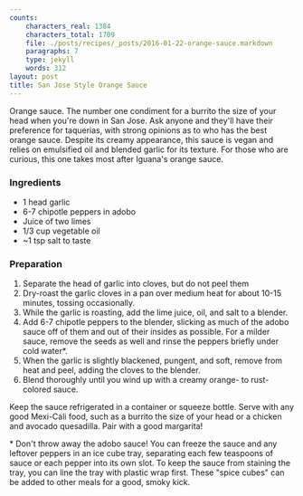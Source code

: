 ```yaml
---
counts:
    characters_real: 1384
    characters_total: 1709
    file: ./posts/recipes/_posts/2016-01-22-orange-sauce.markdown
    paragraphs: 7
    type: jekyll
    words: 312
layout: post
title: San Jose Style Orange Sauce
---
```


Orange sauce.  The number one condiment for a burrito the size of your head when you're down in San Jose.  Ask anyone and they'll have their preference for taquerias, with strong opinions as to who has the best orange sauce.  Despite its creamy appearance, this sauce is vegan and relies on emulsified oil and blended garlic for its texture.  For those who are curious, this one takes most after Iguana's orange sauce.

### Ingredients

* 1 head garlic
* 6-7 chipotle peppers in adobo
* Juice of two limes
* 1/3 cup vegetable oil
* ~1 tsp salt to taste

### Preparation

1. Separate the head of garlic into cloves, but do not peel them
2. Dry-roast the garlic cloves in a pan over medium heat for about 10-15 minutes, tossing occasionally.
3. While the garlic is roasting, add the lime juice, oil, and salt to a blender.
4. Add 6-7 chipotle peppers to the blender, slicking as much of the adobo sauce off of them and out of their insides as possible.  For a milder sauce, remove the seeds as well and rinse the peppers briefly under cold water\*.
5. When the garlic is slightly blackened, pungent, and soft, remove from heat and peel, adding the cloves to the blender.
6. Blend thoroughly until you wind up with a creamy orange- to rust-colored sauce.

Keep the sauce refrigerated in a container or squeeze bottle.  Serve with any good Mexi-Cali food, such as a burrito the size of your head or a chicken and avocado quesadilla.  Pair with a good margarita!

\* Don't throw away the adobo sauce!  You can freeze the sauce and any leftover peppers in an ice cube tray, separating each few teaspoons of sauce or each pepper into its own slot.  To keep the sauce from staining the tray, you can line the tray with plastic wrap first.  These "spice cubes" can be added to other meals for a good, smoky kick.
